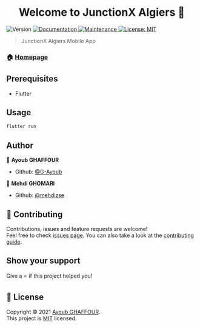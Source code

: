 <h1 align="center">Welcome to JunctionX Algiers 👋</h1>
<p>
  <img alt="Version" src="https://img.shields.io/badge/version-1.0.2-blue.svg?cacheSeconds=2592000" />
  <a href="https://github.com/G-Ayoub/junctionx_algiers/edit/master/README.md" target="_blank">
    <img alt="Documentation" src="https://img.shields.io/badge/documentation-yes-brightgreen.svg" />
  </a>
  <a href="https://github.com/kefranabg/readme-md-generator/graphs/commit-activity" target="_blank">
    <img alt="Maintenance" src="https://img.shields.io/badge/Maintained%3F-yes-green.svg" />
  </a>
  <a href="https://github.com/G-Ayoub/junctionx_algiers/blob/master/LICENSE">
    <img alt="License: MIT" src="https://img.shields.io/badge/license-MIT-yellow.svg" target="_blank"  />
  </a>
</p>

> JunctionX Algiers Mobile App

### 🏠 [Homepage](https://github.com/G-Ayoub/junctionx_algiers)

## Prerequisites

- Flutter 

## Usage

```sh
flutter run
```

## Author

👤 **Ayoub GHAFFOUR**

* Github: [@G-Ayoub](https://github.com/G-Ayoub)

👤 **Mehdi GHOMARI**

* Github: [@mehdizse](https://github.com/mehdizse)

## 🤝 Contributing

Contributions, issues and feature requests are welcome!<br />Feel free to check [issues page](https://github.com/G-Ayoub/junctionx_algiers/issues). You can also take a look at the [contributing guide](https://github.com/G-Ayoub/junctionx_algiers/blob/master/CONTRIBUTING.md).

## Show your support

Give a ⭐️ if this project helped you!

## 📝 License

Copyright © 2021 [Ayoub GHAFFOUR](https://github.com/G-Ayoub).<br />
This project is [MIT](https://github.com/G-Ayoub/junctionx_algiers/blob/master/LICENSE) licensed.

